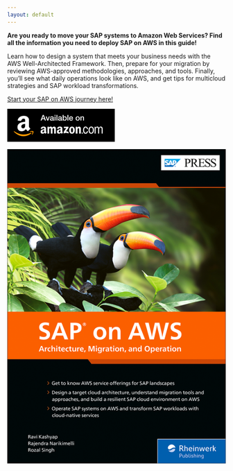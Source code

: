 ```yaml
---
layout: default
---
```


**Are you ready to move your SAP systems to Amazon Web Services? Find all the information you need to deploy SAP on AWS in this guide!**

Learn how to design a system that meets your business needs with the AWS Well-Architected Framework. Then, prepare for your migration by reviewing AWS-approved methodologies, approaches, and tools. Finally, you’ll see what daily operations look like on AWS, and get tips for multicloud strategies and SAP workload transformations. 

[Start your SAP on AWS journey here!](https://www.sap-press.com/sap-on-aws_5776/)

[![Available at Amazon](https://raw.githubusercontent.com/SAPandAWS/SAPonAWS.org/master/assets/images/icon_download.png)](https://www.amazon.com/SAP-AWS-Architecture-Migration-Operation/dp/1493224905)

![SAP on AWS book by SAP PRESS](https://github.com/SAPandAWS/SAPonAWS.org/blob/master/assets/images/SAPonAWS.png?raw=true)
 
